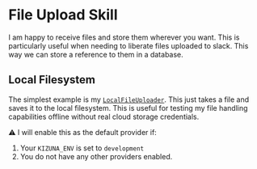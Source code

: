 # File Upload Skill

I am happy to receive files and store them wherever you want.
This is particularly useful when needing to liberate files
uploaded to slack. This way we can store a reference to them in
a database.

## Local Filesystem

The simplest example is my [`LocalFileUploader`](./local.py).
This just takes a file and saves it to the local filesystem.
This is useful for testing my file handling capabilities offline without real cloud storage credentials.

⚠ I will enable this as the default provider if:
1. Your `KIZUNA_ENV` is set to `development`
2. You do not have any other providers enabled.

